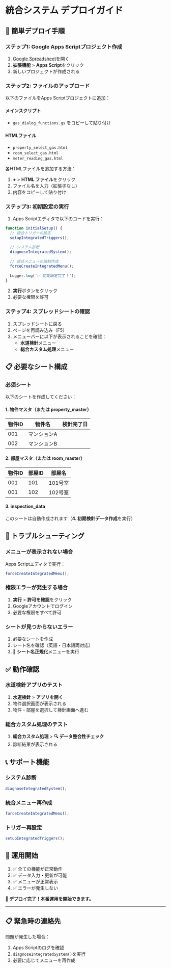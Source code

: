 # 統合システム デプロイガイド

## 🚀 簡単デプロイ手順

### **ステップ1: Google Apps Scriptプロジェクト作成**

1. [Google Spreadsheet](https://sheets.google.com)を開く
2. **拡張機能** > **Apps Script**をクリック
3. 新しいプロジェクトが作成される

### **ステップ2: ファイルのアップロード**

以下のファイルをApps Scriptプロジェクトに追加：

#### **メインスクリプト**
- `gas_dialog_functions.gs` をコピーして貼り付け

#### **HTMLファイル**
- `property_select_gas.html`
- `room_select_gas.html` 
- `meter_reading_gas.html`

各HTMLファイルを追加する方法：
1. **+** > **HTML ファイル**をクリック
2. ファイル名を入力（拡張子なし）
3. 内容をコピーして貼り付け

### **ステップ3: 初期設定の実行**

1. Apps Scriptエディタで以下のコードを実行：

```javascript
function initialSetup() {
  // 統合トリガーの設定
  setupIntegratedTriggers();
  
  // システム診断
  diagnoseIntegratedSystem();
  
  // 統合メニューの強制作成
  forceCreateIntegratedMenu();
  
  Logger.log('✅ 初期設定完了！');
}
```

2. **実行**ボタンをクリック
3. 必要な権限を許可

### **ステップ4: スプレッドシートの確認**

1. スプレッドシートに戻る
2. ページを再読み込み（F5）
3. メニューバーに以下が表示されることを確認：
   - **水道検針**メニュー
   - **総合カスタム処理**メニュー

## 📋 必要なシート構成

### **必須シート**

以下のシートを作成してください：

#### **1. 物件マスタ（または property_master）**
| 物件ID | 物件名 | 検針完了日 |
|--------|--------|------------|
| 001    | マンションA | |
| 002    | マンションB | |

#### **2. 部屋マスタ（または room_master）**  
| 物件ID | 部屋ID | 部屋名 |
|--------|--------|--------|
| 001    | 101    | 101号室 |
| 001    | 102    | 102号室 |

#### **3. inspection_data**
このシートは自動作成されます（**4. 初期検針データ作成**を実行）

## 🔧 トラブルシューティング

### **メニューが表示されない場合**

Apps Scriptエディタで実行：
```javascript
forceCreateIntegratedMenu();
```

### **権限エラーが発生する場合**

1. **実行** > **許可を確認**をクリック
2. Googleアカウントでログイン
3. 必要な権限をすべて許可

### **シートが見つからないエラー**

1. 必要なシートを作成
2. シート名を確認（英語・日本語両対応）
3. **🔧 シート名正規化**メニューを実行

## ✅ 動作確認

### **水道検針アプリのテスト**

1. **水道検針** > **アプリを開く**
2. 物件選択画面が表示される
3. 物件・部屋を選択して検針画面へ進む

### **総合カスタム処理のテスト**

1. **総合カスタム処理** > **🔍 データ整合性チェック**
2. 診断結果が表示される

## 📞 サポート機能

### **システム診断**
```javascript
diagnoseIntegratedSystem();
```

### **統合メニュー再作成**
```javascript
forceCreateIntegratedMenu();
```

### **トリガー再設定**
```javascript
setupIntegratedTriggers();
```

## 🎯 運用開始

1. ✅ 全ての機能が正常動作
2. ✅ データ入力・更新が可能
3. ✅ メニューが正常表示
4. ✅ エラーが発生しない

**🎉 デプロイ完了！本番運用を開始できます。**

---

## 📋 緊急時の連絡先

問題が発生した場合：
1. Apps Scriptのログを確認
2. `diagnoseIntegratedSystem()`を実行
3. 必要に応じてメニューを再作成
